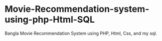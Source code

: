 # Movie-Recommendation-system-using-php-Html-SQL
Bangla Movie Recommendation System using PHP, Html, Css, and my sql. 
